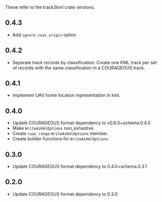 These refer to the track2kml crate versions.
## 0.4.3
- Add `ignore_cuas_origin` option

## 0.4.2
- Separate track records by classification: Create one KML track per set of records with the same classification in a COURAGEOUS track.

## 0.4.1
- Implement UAV home location representation in kml.

## 0.4.0
- Update COURAGEOUS format dependency to v0.6.0+schema.0.4.0
- Make `WriteAsKmlOptions` non_exhastive.
- Create `cuas_range` `WriteAsKmlOptions` member.
- Create builder functions for `WriteAsKmlOptions`.

## 0.3.0
- Update COURAGEOUS format dependency to 0.4.0+schema.0.3.1

## 0.2.0
- Update COURAGEOUS format dependency to 0.3.0